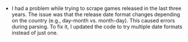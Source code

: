 - I had a problem while trying to scrape games released in the last three years. The issue was that the release date format changes depending on the country (e.g., day-month vs. month-day). This caused errors during parsing. To fix it, I updated the code to try multiple date formats instead of just one.  
